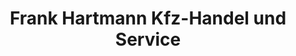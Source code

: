 ---
title: "Frank Hartmann Kfz-Handel und Service"
url: /emden/frank-hartmann-kfz-handel-und-service/
shop: Autohaus
---